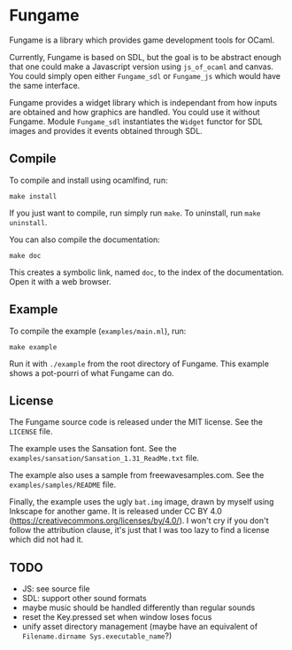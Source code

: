# Fungame

Fungame is a library which provides game development tools for OCaml.

Currently, Fungame is based on SDL, but the goal is to be abstract enough
that one could make a Javascript version using `js_of_ocaml` and canvas.
You could simply open either `Fungame_sdl` or `Fungame_js` which would have
the same interface.

Fungame provides a widget library which is independant from how inputs are
obtained and how graphics are handled. You could use it without Fungame.
Module `Fungame_sdl` instantiates the `Widget` functor for SDL images
and provides it events obtained through SDL.

## Compile

To compile and install using ocamlfind, run:

    make install

If you just want to compile, run simply run `make`.
To uninstall, run `make uninstall`.

You can also compile the documentation:

    make doc

This creates a symbolic link, named `doc`, to the index of the documentation.
Open it with a web browser.

## Example

To compile the example (`examples/main.ml`), run:

    make example

Run it with `./example` from the root directory of Fungame.
This example shows a pot-pourri of what Fungame can do.

## License

The Fungame source code is released under the MIT license.
See the `LICENSE` file.

The example uses the Sansation font.
See the `examples/sansation/Sansation_1.31_ReadMe.txt` file.

The example also uses a sample from freewavesamples.com.
See the `examples/samples/README` file.

Finally, the example uses the ugly `bat.img` image, drawn by myself using
Inkscape for another game. It is released under CC BY 4.0
(https://creativecommons.org/licenses/by/4.0/).
I won't cry if you don't follow the attribution clause, it's just that I was
too lazy to find a license which did not had it.

## TODO

- JS: see source file
- SDL: support other sound formats
- maybe music should be handled differently than regular sounds
- reset the Key.pressed set when window loses focus
- unify asset directory management
  (maybe have an equivalent of `Filename.dirname Sys.executable_name`?)
